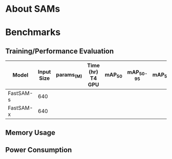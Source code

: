 # About SAMs
# Benchmarks
## Training/Performance Evaluation

|  Model     |  Input Size     |  params<sub>(M)     | Time (hr)<br>T4 GPU   |  mAP<sub>50     |  mAP<sub>50-95     |  mAP<sub>50(M)     |  mAP<sub>50-95(M)     | Pre-built Models   |
|------------|------------|-------|-----------------|-----------------|--------------------|--------------------|--------------------|--------------------|
| FastSAM-s    | 640 |       |             |             |                |    |     |[[ONNX]](https://itriaihub.blob.core.windows.net/modelzoo/Instance-Segmentation/SAMs/FastSAM-s.onnx) |
| FastSAM-x    | 640 |       |             |             |                |    |     |[[ONNX]](https://itriaihub.blob.core.windows.net/modelzoo/Instance-Segmentation/SAMs/FastSAM-x.onnx) |

## Memory Usage
## Power Consumption
